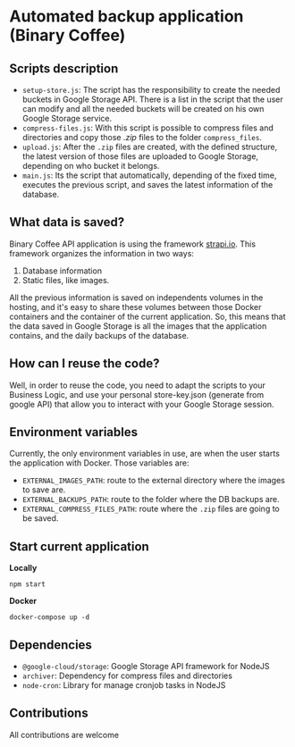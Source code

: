 # Automated backup application (Binary Coffee)

## Scripts description

- `setup-store.js`: The script has the responsibility to create the needed buckets in Google Storage API.
There is a list in the script that the user can modify and all the needed buckets will be created on his own Google Storage service.
- `compress-files.js`: With this script is possible to compress files and directories and copy those *.zip* files to the folder `compress_files`.
- `upload.js`: After the `.zip` files are created, with the defined structure, the latest version of those files are uploaded to Google Storage, depending on who bucket it belongs.
- `main.js`: Its the script that automatically, depending of the fixed time, executes the previous script, and saves the latest information of the database.

## What data is saved?

Binary Coffee API application is using the framework [strapi.io](strapi.io). This framework organizes the information in two ways:

1. Database information
2. Static files, like images.

All the previous information is saved on independents volumes in the hosting, and it's easy to share these volumes between those Docker containers and the container of the current application.
So, this means that the data saved in Google Storage is all the images that the application contains, and the daily backups of the database.

## How can I reuse the code?

Well, in order to reuse the code, you need to adapt the scripts to your Business Logic, and use your personal store-key.json (generate from google API) that allow you to interact with your Google Storage session.

## Environment variables

Currently, the only environment variables in use, are when the user starts the application with Docker. Those variables are:

- `EXTERNAL_IMAGES_PATH`: route to the external directory where the images to save are.
- `EXTERNAL_BACKUPS_PATH`: route to the folder where the DB backups are.
- `EXTERNAL_COMPRESS_FILES_PATH`: route where the `.zip` files are going to be saved.

## Start current application

**Locally**

```
npm start
```

**Docker**

```
docker-compose up -d
```

## Dependencies

- `@google-cloud/storage`: Google Storage API framework for NodeJS
- `archiver`: Dependency for compress files and directories
- `node-cron`: Library for manage cronjob tasks in NodeJS

## Contributions

All contributions are welcome
